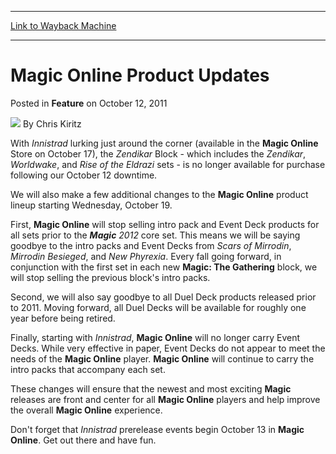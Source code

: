 
---
[Link to Wayback Machine](https://web.archive.org/web/20220528151012/https://magic.wizards.com/en/articles/archive/feature/magic-online-product-updates-2011-10-12)

[_metadata_:wayback_url]:- "https://magic.wizards.com/en/articles/archive/feature/magic-online-product-updates-2011-10-12"
[_metadata_:wayback_raw_url]:- "https://web.archive.org/web/20220528151012id_/https://magic.wizards.com/en/articles/archive/feature/magic-online-product-updates-2011-10-12"
[_metadata_:wayback_capture_timestamp]:- "2022-05-28 15:10:12+00:00"
[_metadata_:description]:- "With Innistrad lurking just around the corner (available in the Magic Online Store on October 17), the Zendikar Block - which includes the Zendikar, Worldwake, and Rise of the Eldrazi sets - is no longer available for purchase following our October 12 downtime. We will also make a few additional changes to the Magic Online product lineup starting Wednesday, October 19.First,"
[_metadata_:generator]:- "Drupal 7 (http://drupal.org)"
[_metadata_:publish_date]:- "2011-10-12"
---


**Magic Online** Product Updates
================================



 Posted in **Feature**
 on October 12, 2011 






![](https://media.magic.wizards.com/styles/auth_small/public/images/hero/wizardslogo_thumb.jpg)
By Chris Kiritz











With *Innistrad* lurking just around the corner (available in the **Magic Online** Store on October 17), the *Zendikar* Block - which includes the *Zendikar*, *Worldwake*, and *Rise of the Eldrazi* sets - is no longer available for purchase following our October 12 downtime. 

We will also make a few additional changes to the **Magic Online** product lineup starting Wednesday, October 19.

First, **Magic Online** will stop selling intro pack and Event Deck products for all sets prior to the ***Magic** 2012* core set. This means we will be saying goodbye to the intro packs and Event Decks from *Scars of Mirrodin*, *Mirrodin Besieged*, and *New Phyrexia*. Every fall going forward, in conjunction with the first set in each new **Magic: The Gathering** block, we will stop selling the previous block's intro packs. 

Second, we will also say goodbye to all Duel Deck products released prior to 2011. Moving forward, all Duel Decks will be available for roughly one year before being retired.

Finally, starting with *Innistrad*, **Magic Online** will no longer carry Event Decks. While very effective in paper, Event Decks do not appear to meet the needs of the **Magic Online** player. **Magic Online** will continue to carry the intro packs that accompany each set. 

These changes will ensure that the newest and most exciting **Magic** releases are front and center for all **Magic Online** players and help improve the overall **Magic Online** experience. 

Don't forget that *Innistrad* prerelease events begin October 13 in **Magic Online**. Get out there and have fun. 







